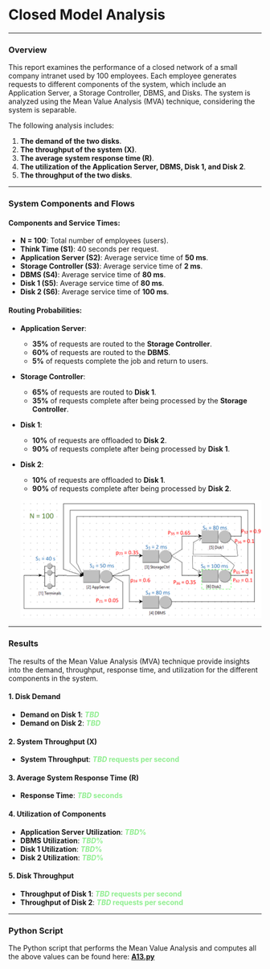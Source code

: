 # Closed Model Analysis
___

### Overview

This report examines the performance of a closed network of a small company intranet used by 100 employees. Each employee generates requests to different components of the system, which include an Application Server, a Storage Controller, DBMS, and Disks. The system is analyzed using the Mean Value Analysis (MVA) technique, considering the system is separable.

The following analysis includes:

1. **The demand of the two disks**.
2. **The throughput of the system (X)**.
3. **The average system response time (R)**.
4. **The utilization of the Application Server, DBMS, Disk 1, and Disk 2**.
5. **The throughput of the two disks**.

--- 

### System Components and Flows

#### Components and Service Times:

- **N = 100**: Total number of employees (users).
- **Think Time (S1)**: 40 seconds per request.
- **Application Server (S2)**: Average service time of **50 ms**.
- **Storage Controller (S3)**: Average service time of **2 ms**.
- **DBMS (S4)**: Average service time of **80 ms**.
- **Disk 1 (S5)**: Average service time of **80 ms**.
- **Disk 2 (S6)**: Average service time of **100 ms**.

#### Routing Probabilities:

- **Application Server**:
  - **35%** of requests are routed to the **Storage Controller**.
  - **60%** of requests are routed to the **DBMS**.
  - **5%** of requests complete the job and return to users.

- **Storage Controller**:
  - **65%** of requests are routed to **Disk 1**.
  - **35%** of requests complete after being processed by the **Storage Controller**.

- **Disk 1**:
  - **10%** of requests are offloaded to **Disk 2**.
  - **90%** of requests complete after being processed by **Disk 1**.

- **Disk 2**:
  - **10%** of requests are offloaded to **Disk 1**.
  - **90%** of requests complete after being processed by **Disk 2**.

  ![Graph](a13_graph.png)
--- 

### Results

The results of the Mean Value Analysis (MVA) technique provide insights into the demand, throughput, response time, and utilization for the different components in the system.

#### 1. Disk Demand
- **Demand on Disk 1**: <span style="color:lightgreen;font-weight:bold">_TBD_</span>
- **Demand on Disk 2**: <span style="color:lightgreen;font-weight:bold">_TBD_</span>

#### 2. System Throughput (X)
- **System Throughput**: <span style="color:lightgreen;font-weight:bold">_TBD_ requests per second</span>

#### 3. Average System Response Time (R)
- **Response Time**: <span style="color:lightgreen;font-weight:bold">_TBD_ seconds</span>

#### 4. Utilization of Components
- **Application Server Utilization**: <span style="color:lightgreen;font-weight:bold">_TBD_%</span>
- **DBMS Utilization**: <span style="color:lightgreen;font-weight:bold">_TBD_%</span>
- **Disk 1 Utilization**: <span style="color:lightgreen;font-weight:bold">_TBD_%</span>
- **Disk 2 Utilization**: <span style="color:lightgreen;font-weight:bold">_TBD_%</span>

#### 5. Disk Throughput
- **Throughput of Disk 1**: <span style="color:lightgreen;font-weight:bold">_TBD_ requests per second</span>
- **Throughput of Disk 2**: <span style="color:lightgreen;font-weight:bold">_TBD_ requests per second</span>

--- 

### Python Script

The Python script that performs the Mean Value Analysis and computes all the above values can be found here: [**A13.py**](A13.py)
